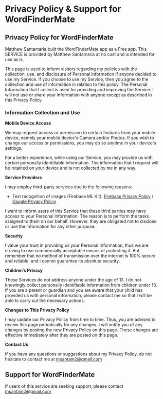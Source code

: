 # Privacy Policy & Support for WordFinderMate

## Privacy Policy for WordFinderMate

Matthew Santamaria built the WordFinderMate app as a Free app. This SERVICE is provided by Matthew Santamaria at no cost and is intended for use as is.

This page is used to inform visitors regarding my policies with the collection, use, and disclosure of Personal Information if anyone decided to use my Service.
If you choose to use my Service, then you agree to the collection and use of information in relation to this policy. The Personal Information that I collect is used for providing and improving the Service. I will not use or share your information with anyone except as described in this Privacy Policy.

### Information Collection and Use

**Mobile Device Access**

We may request access or permission to certain features from your mobile device, namely your mobile device's Camera and/or Photos. If you wish to change our access or permissions, you may do so anytime in your device's settings.

For a better experience, while using our Service, you may provide us with certain personally identifiable information. The information that I request will be retained on your device and is not collected by me in any way.

**Service Providers**

I may employ third-party services due to the following reasons:

*   Text recognition of images (Firebase ML Kit); [Firebase Privacy Policy](https://firebase.google.com/support/privacy/) / [Google Privacy Policy](https://policies.google.com/privacy)

I want to inform users of this Service that these third parties may have access to your Personal Information. The reason is to perform the tasks assigned to them on our behalf. However, they are obligated not to disclose or use the information for any other purpose.

**Security**

I value your trust in providing us your Personal Information, thus we are striving to use commercially acceptable means of protecting it. But remember that no method of transmission over the internet is 100% secure and reliable, and I cannot guarantee its absolute security.

**Children’s Privacy**

These Services do not address anyone under the age of 13\. I do not knowingly collect personally identifiable information from children under 13\. If you are a parent or guardian and you are aware that your child has provided us with personal information, please contact me so that I will be able to carry out the necessary actions.

**Changes to This Privacy Policy**

I may update our Privacy Policy from time to time. Thus, you are advised to review this page periodically for any changes. I will notify you of any changes by posting the new Privacy Policy on this page. These changes are effective immediately after they are posted on this page.

**Contact Us**

If you have any questions or suggestions about my Privacy Policy, do not hesitate to contact me at msantam2@gmail.com

## Support for WordFinderMate

If users of this service are seeking support, please contact msantam2@gmail.com
